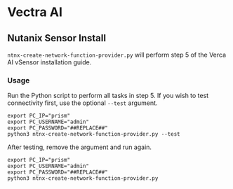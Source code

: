 # Vectra AI
## Nutanix Sensor Install

`ntnx-create-network-function-provider.py` will perform step 5 of the Verca AI vSensor installation guide.

### Usage
Run the Python script to perform all tasks in step 5. If you wish to test connectivity first, use the optional `--test` argument.

```console
export PC_IP="prism"
export PC_USERNAME="admin"
export PC_PASSWORD="##REPLACE##"
python3 ntnx-create-network-function-provider.py --test
```

After testing, remove the argument and run again.
```console
export PC_IP="prism"
export PC_USERNAME="admin"
export PC_PASSWORD="##REPLACE##"
python3 ntnx-create-network-function-provider.py
```